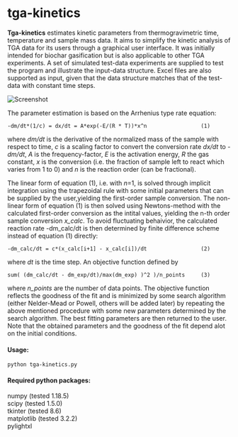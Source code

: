 # tga-kinetics

**Tga-kinetics** estimates kinetic parameters from thermogravimetric time, temperature and sample mass data. It aims to simplify the kinetic analysis of TGA data for its users through a graphical user interface. It was initially intended for biochar gasification but is also applicable to other TGA experiments. A set of simulated test-data experiments are supplied to test the program and illustrate the input-data structure. Excel files are also supported as input, given that the data structure matches that of the test-data with constant time steps. 


![Screenshot](https://github.com/lukasbaldauf/tga-kinetics/blob/main/program_screenshot.png)

The parameter estimation is based on the Arrhenius type rate equation:

    -dm/dt*(1/c) = dx/dt = A*exp(-E/(R * T))*x^n                 (1)

where *dm/dt* is the derivative of the normalized mass of the sample with respect to time, *c* is a scaling factor to convert the conversion rate *dx/dt* to  *-dm/dt*, *A* is the frequency-factor, *E* is the activation energy, *R* the gas constant, *x* is the conversion (i.e. the  fraction of sample left to react which varies from 1 to 0) and *n* is the reaction order (can be fractional). 

The linear form of equation (1), i.e. with *n*=1, is solved through implicit integration using the trapezoidal rule with some initial parameters that can be supplied by the user,yielding the first-order sample conversion. The non-linear form of equation (1) is then solved using Newtons-method with the calculated first-order conversion as the intital values, yielding the n-th order sample conversion *x_calc*. To avoid fluctuating behaivior, the calculated reaction rate -dm_calc/dt is then determined by finite difference scheme instead of equation (1) directly: 

    -dm_calc/dt = c*(x_calc[i+1] - x_calc[i])/dt                 (2)
  
where *dt* is the time step. An objective function defined by

    sum( (dm_calc/dt - dm_exp/dt)/max(dm_exp) )^2 )/n_points     (3)

where *n_points* are the number of data points. The objective function reflects the goodness of the fit and is minimized by some search algorithm (either Nelder-Mead or Powell, others will be added later) by repeating the above mentioned procedure with some new parameters determined by the search algorithm. The best fitting parameters are then returned to the user. Note that the obtained parameters and the goodness of the fit depend alot on the initial conditions.

#### Usage:  
    python tga-kinetics.py

#### Required python packages:  
numpy (tested 1.18.5)  
scipy (tested 1.5.0)  
tkinter (tested 8.6)  
matplotlib (tested 3.2.2)  
pylightxl  
